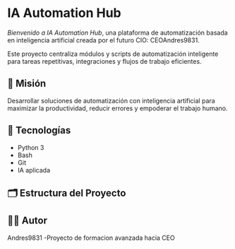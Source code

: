 
# IA Automation Hub

*Bienvenido a IA Automation Hub*, una plataforma de automatización basada en inteligencia artificial creada por el futuro CIO: CEOAndres9831.

Este proyecto centraliza módulos y scripts de automatización inteligente para tareas repetitivas, integraciones y flujos de trabajo eficientes.

## 🚀 Misión
Desarrollar soluciones de automatización con inteligencia artificial para maximizar la productividad, reducir errores y empoderar el trabajo humano.

## 🧠 Tecnologías
- Python 3
- Bash
- Git
- IA aplicada

## 🗂️ Estructura del Proyecto

## 🧑‍💻 Autor
Andres9831 -Proyecto de formacion avanzada hacia CEO
